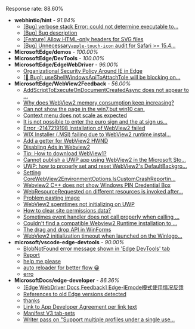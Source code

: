 Response rate: 88.60%

* **webhintio/hint** - _91.84%_
  * [[Bug] verbose stack Error: could not determine executable to...](https://github.com/webhintio/hint/issues/5349)
  * [[Bug] Bug description](https://github.com/webhintio/hint/issues/5348)
  * [[Feature] Allow HTML-only headers for SVG files](https://github.com/webhintio/hint/issues/5281)
  * [[Bug] Unnecessary`apple-touch-icon` audit for Safari >= 15.4...](https://github.com/webhintio/hint/issues/5256)
* **MicrosoftEdge/demos** - _100.00%_
* **MicrosoftEdge/DevTools** - _100.00%_
* **MicrosoftEdge/EdgeWebDriver** - _96.00%_
  * [Organizational Security Policy Around IE in Edge](https://github.com/MicrosoftEdge/EdgeWebDriver/issues/54)
  * [[🐛 Bug]: useShellWindowsApiToAttachToIe will be blocking on...](https://github.com/MicrosoftEdge/EdgeWebDriver/issues/34)
* **MicrosoftEdge/WebView2Feedback** - _56.00%_
  * [AddScriptToExecuteOnDocumentCreatedAsync does not appear to ...](https://github.com/MicrosoftEdge/WebView2Feedback/issues/2921)
  * [Why does WebView2 memory consumption keep increasing?](https://github.com/MicrosoftEdge/WebView2Feedback/issues/2920)
  * [ Can not show the page in the win7,but win10 can.](https://github.com/MicrosoftEdge/WebView2Feedback/issues/2919)
  * [Context menu does not scale as expected](https://github.com/MicrosoftEdge/WebView2Feedback/issues/2918)
  * [It is not possible to enter the euro sign and the at sign us...](https://github.com/MicrosoftEdge/WebView2Feedback/issues/2917)
  * [Error -2147219198 Installation of WebView2 failed](https://github.com/MicrosoftEdge/WebView2Feedback/issues/2914)
  * [ WIX Installer (.MSI) failing due to WebView2 runtime instal...](https://github.com/MicrosoftEdge/WebView2Feedback/issues/2911)
  * [Add a getter for WebView2 HWND](https://github.com/MicrosoftEdge/WebView2Feedback/issues/2907)
  * [Disabling Ads in Webview2](https://github.com/MicrosoftEdge/WebView2Feedback/issues/2906)
  * [Tip: How to download WebView1?](https://github.com/MicrosoftEdge/WebView2Feedback/issues/2902)
  * [Cannot publish a UWP app using WebView2 in the Microsoft Sto...](https://github.com/MicrosoftEdge/WebView2Feedback/issues/2901)
  * [UWP: how to properly set and reset WebView2's DefaultBackgro...](https://github.com/MicrosoftEdge/WebView2Feedback/issues/2899)
  * [Setting CoreWebView2EnvironmentOptions.IsCustomCrashReportin...](https://github.com/MicrosoftEdge/WebView2Feedback/issues/2895)
  * [Webview2 C++ does not show Windows PIN Credential Box](https://github.com/MicrosoftEdge/WebView2Feedback/issues/2912)
  * [WebResourceRequested on different resources is invoked after...](https://github.com/MicrosoftEdge/WebView2Feedback/issues/2909)
  * [Problem pasting image](https://github.com/MicrosoftEdge/WebView2Feedback/issues/2900)
  * [WebView2 soemtimes not initializing on UWP](https://github.com/MicrosoftEdge/WebView2Feedback/issues/2894)
  * [How to clear site permissions data?](https://github.com/MicrosoftEdge/WebView2Feedback/issues/2889)
  * [Sometimes event handler does not call properly when calling ...](https://github.com/MicrosoftEdge/WebView2Feedback/issues/2885)
  * [Couldn't find a compatible Webview2 Runtime installation to ...](https://github.com/MicrosoftEdge/WebView2Feedback/issues/2884)
  * [The drag and drop API in WinForms](https://github.com/MicrosoftEdge/WebView2Feedback/issues/2873)
  * [WebView2 initialization timeout when launched on the Winlogo...](https://github.com/MicrosoftEdge/WebView2Feedback/issues/2868)
* **microsoft/vscode-edge-devtools** - _90.00%_
  * [BlobNotFound error message shown in 'Edge DevTools' tab](https://github.com/microsoft/vscode-edge-devtools/issues/1243)
  * [Report](https://github.com/microsoft/vscode-edge-devtools/issues/1242)
  * [help me please](https://github.com/microsoft/vscode-edge-devtools/issues/1241)
  * [auto reloader for better flow 😀](https://github.com/microsoft/vscode-edge-devtools/issues/1240)
  * [erro](https://github.com/microsoft/vscode-edge-devtools/issues/1239)
* **MicrosoftDocs/edge-developer** - _86.36%_
  * [[Edge WebDriver Docs Feedback] Edge-IEmode模式使用情况反馈](https://github.com/MicrosoftDocs/edge-developer/issues/2276)
  * [References to old Edge versions detected](https://github.com/MicrosoftDocs/edge-developer/issues/2275)
  * [thanks](https://github.com/MicrosoftDocs/edge-developer/issues/2274)
  * [Link to App Developer Agreement per link text](https://github.com/MicrosoftDocs/edge-developer/pull/2273)
  * [Manifest V3 tab-sets](https://github.com/MicrosoftDocs/edge-developer/pull/2272)
  * [Writer pass on "Support multiple profiles under a single use...](https://github.com/MicrosoftDocs/edge-developer/pull/2260)